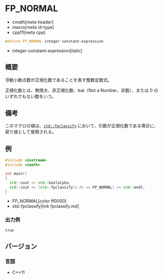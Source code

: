 # FP_NORMAL
* cmath[meta header]
* macro[meta id-type]
* cpp11[meta cpp]

```cpp
#define FP_NORMAL integer-constant-expression
```
* integer-constant-expression[italic]

## 概要
浮動小数点数が正規化数であることを表す整数定数式。

正規化数とは、無限大、非正規化数、`NaN`（Not a Number、非数）、または 0 のいずれでもない数をいう。


## 備考
このマクロの値は、[`std::fpclassify`](fpclassify.md) において、引数が正規化数である場合に、戻り値として使用される。


## 例
```cpp example
#include <iostream>
#include <cmath>

int main()
{
  std::cout << std::boolalpha;
  std::cout << (std::fpclassify(1.0) == FP_NORMAL) << std::endl;
}
```
* FP_NORMAL[color ff0000]
* std::fpclassify[link fpclassify.md]

### 出力例
```
true
```


## バージョン
### 言語
- C++11
